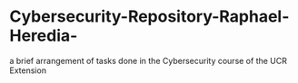 # Cybersecurity-Repository-Raphael-Heredia-
a brief arrangement of tasks done in the Cybersecurity course of the UCR Extension
